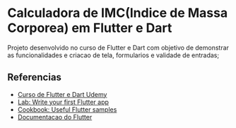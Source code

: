 # Calculadora de IMC(Indice de Massa Corporea) em Flutter e Dart

Projeto desenvolvido no curso de Flutter e Dart com objetivo de demonstrar as funcionalidades e
criacao de tela, formularios e validade de entradas;

## Referencias
- [Curso de Flutter e Dart Udemy](https://www.udemy.com/course/curso-completo-flutter-app-android-ios)
- [Lab: Write your first Flutter app](https://flutter.dev/docs/get-started/codelab)
- [Cookbook: Useful Flutter samples](https://flutter.dev/docs/cookbook)
- [Documentacao do Flutter](https://flutter.dev/docs)


